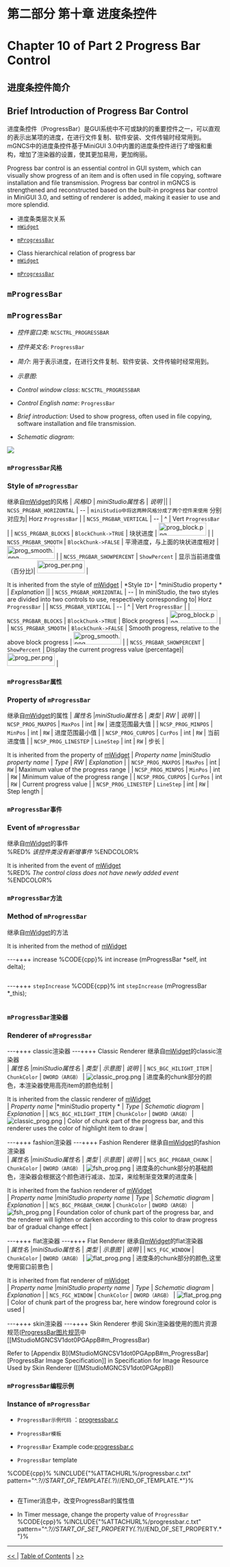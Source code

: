 # 第二部分 第十章 进度条控件
# Chapter 10 of Part 2 Progress Bar Control


## 进度条控件简介
## Brief Introduction of Progress Bar Control

进度条控件（ProgressBar）是GUI系统中不可或缺的的重要控件之一，可以直观的表示出某项的进度，在进行文件复制、软件安装、文件传输时经常用到。mGNCS中的进度条控件基于MiniGUI 
3.0中内置的进度条控件进行了增强和重构，增加了渲染器的设置，使其更加易用，更加绚丽。 

Progress bar control is an essential control in GUI system, which can visually
show progress of an item and is often used in file copying, software
installation and file transmission. Progress bar control in mGNCS is
strengthened and reconstructed based on the built-in progress bar control in
MiniGUI 3.0, and setting of renderer is added, making it easier to use and more
splendid. 

- 进度条类层次关系
- [ `mWidget` ](MStudioMGNCSV1dot0PGP2C3#mWidget)
* [ `mProgressBar` ](MStudioMGNCSV1dot0PGP2C10#m_ProgressBar)

- Class hierarchical relation of progress bar
- [ `mWidget` ](MStudioMGNCSV1dot0PGP2C3#mWidget)
* [ `mProgressBar` ](MStudioMGNCSV1dot0PGP2C10#m_ProgressBar)

## `mProgressBar`
## `mProgressBar`

- *控件窗口类*: `NCSCTRL_PROGRESSBAR`
- *控件英文名*: `ProgressBar`
- *简介*: 用于表示进度，在进行文件复制、软件安装、文件传输时经常用到。
- *示意图*:


- *Control window class*: `NCSCTRL_PROGRESSBAR`
- *Control English name*: `ProgressBar`
- *Brief introduction*: Used to show progress, often used in file copying,
software installation and file transmission.
- *Schematic diagram*:
<img src="%ATTACHURLPATH%/prog.png" />

### `mProgressBar风格`
### Style of `mProgressBar`

继承自[mWidget](MStudioMGNCSV1dot0PGP2C3)的风格
| *风格ID* | *miniStudio属性名* | *说明* ||
| `NCSS_PRGBAR_HORIZONTAL` | -- | `miniStudio中将这两种风格分成了两个控件来使用` 分别对应为| Horz `ProgressBar` |
| `NCSS_PRGBAR_VERTICAL` | -- | ^ | Vert `ProgressBar` |
| `NCSS_PRGBAR_BLOCKS` | `BlockChunk->TRUE` | 块状进度 | <img src="%ATTACHURLPATH%/prog_block.png" alt="prog_block.png" width='111' height='30' /> |
| `NCSS_PRGBAR_SMOOTH` | `BlockChunk->FALSE` | 平滑进度，与上面的块状进度相对 | <img src="%ATTACHURLPATH%/prog_smooth.png" alt="prog_smooth.png" width='111' height='30' /> |
| `NCSS_PRGBAR_SHOWPERCENT` | `ShowPercent` | 显示当前进度值（百分比)| <img src="%ATTACHURLPATH%/prog_per.png" alt="prog_per.png" width='111' height='30' /> |

It is inherited from the style of [mWidget](MStudioMGNCSV1dot0PGP2C3)
| *Style `ID*` | *miniStudio property * | *Explanation* ||
| `NCSS_PRGBAR_HORIZONTAL` | -- | In miniStudio, the two styles are divided into two controls to use, respectively corresponding to| Horz `ProgressBar` |
| `NCSS_PRGBAR_VERTICAL` | -- | ^ | Vert `ProgressBar` |
| `NCSS_PRGBAR_BLOCKS` | `BlockChunk->TRUE` | Block progress | <img src="%ATTACHURLPATH%/prog_block.png" alt="prog_block.png" width='111' height='30' /> |
| `NCSS_PRGBAR_SMOOTH` | `BlockChunk->FALSE` | Smooth progress, relative to the above block progress | <img src="%ATTACHURLPATH%/prog_smooth.png" alt="prog_smooth.png" width='111' height='30' /> |
| `NCSS_PRGBAR_SHOWPERCENT` | `ShowPercent` | Display the current progress value (percentage)| <img src="%ATTACHURLPATH%/prog_per.png" alt="prog_per.png" width='111' height='30' /> |

### `mProgressBar属性`
### Property of `mProgressBar`
继承自[mWidget](MStudioMGNCSV1dot0PGP2C3)的属性
| *属性名* |*miniStudio属性名* | *类型* | *RW* | *说明* |
| `NCSP_PROG_MAXPOS` | `MaxPos` | int | `RW` | 进度范围最大值 |
| `NCSP_PROG_MINPOS` | `MinPos` | int | `RW` | 进度范围最小值 |
| `NCSP_PROG_CURPOS` | `CurPos` | int | `RW` | 当前进度值 |
| `NCSP_PROG_LINESTEP` | `LineStep` | int | `RW` | 步长 |

It is inherited from the property of [mWidget](MStudioMGNCSV1dot0PGP2C3)
| *Property name* |*miniStudio property name* | *Type* | *RW* | *Explanation* |
| `NCSP_PROG_MAXPOS` | `MaxPos` | int | `RW` | Maximum value of the progress range |
| `NCSP_PROG_MINPOS` | `MinPos` | int | `RW` | Minimum value of the progress range |
| `NCSP_PROG_CURPOS` | `CurPos` | int | `RW` | Current progress value |
| `NCSP_PROG_LINESTEP` | `LineStep` | int | `RW` | Step length |

### `mProgressBar事件`
### Event of `mProgressBar`
继承自[mWidget](MStudioMGNCSV1dot0PGP2C3)的事件<BR>
%RED% *该控件类没有新增事件* %ENDCOLOR%

It is inherited from the event of [mWidget](MStudioMGNCSV1dot0PGP2C3)<BR>
%RED% *The control class does not have newly added event* %ENDCOLOR%

### `mProgressBar方法`
### Method of `mProgressBar`

继承自[mWidget](MStudioMGNCSV1dot0PGP2C3)的方法<BR>

It is inherited from the method of [mWidget](MStudioMGNCSV1dot0PGP2C3)<BR>

---++++ increase
%CODE{cpp}%
int increase (mProgressBar *self, int delta);
```
```

---++++ `stepIncrease`
%CODE{cpp}%
int `stepIncrease` (mProgressBar *_this);
```
```

### `mProgressBar渲染器`
### Renderer of `mProgressBar`
---++++ classic渲染器
---++++ Classic Renderer
继承自[mWidget](MStudioMGNCSV1dot0PGP2C3)的classic渲染器<BR>
| *属性名* |*miniStudio属性名* | *类型* | *示意图* | *说明* |
| `NCS_BGC_HILIGHT_ITEM` | `ChunkColor` | `DWORD（ARGB）` | <img src="%ATTACHURLPATH%/classic_prog.png" alt="classic_prog.png"/> | 进度条的chunk部分的颜色，本渲染器使用高亮item的颜色绘制 |

It is inherited from the classic renderer of
[mWidget](MStudioMGNCSV1dot0PGP2C3)<BR> 
| *Property name* |*miniStudio property * | *Type* | *Schematic diagram* | *Explanation* |
| `NCS_BGC_HILIGHT_ITEM` | `ChunkColor` | `DWORD（ARGB）` | <img src="%ATTACHURLPATH%/classic_prog.png" alt="classic_prog.png"/> | Color of chunk part of the progress bar, and this renderer uses the color of highlight item to draw |

---++++ fashion渲染器
---++++ Fashion Renderer
继承自[mWidget](MStudioMGNCSV1dot0PGP2C3)的fashion渲染器<BR>
| *属性名* |*miniStudio属性名* | *类型* | *示意图* | *说明* |
| `NCS_BGC_PRGBAR_CHUNK` | `ChunkColor` | `DWORD（ARGB）` | <img src="%ATTACHURLPATH%/fsh_prog.png" alt="fsh_prog.png" /> | 进度条的chunk部分的基础颜色，渲染器会根据这个颜色进行减淡、加深，来绘制渐变效果的进度条 |

It is inherited from the fashion renderer of
[mWidget](MStudioMGNCSV1dot0PGP2C3)<BR> 
| *Property name* |*miniStudio property name* | *Type* | *Schematic diagram* | *Explanation* |
| `NCS_BGC_PRGBAR_CHUNK` | `ChunkColor` | `DWORD（ARGB）` | <img src="%ATTACHURLPATH%/fsh_prog.png" alt="fsh_prog.png" /> | Foundation color of chunk part of the progress bar, and the renderer will lighten or darken according to this color to draw progress bar of gradual change effect |

---++++ flat渲染器
---++++ Flat Renderer
继承自[mWidget](MStudioMGNCSV1dot0PGP2C3)的flat渲染器<BR>
| *属性名* |*miniStudio属性名* | *类型* | *示意图* | *说明* |
| `NCS_FGC_WINDOW` | `ChunkColor` | `DWORD（ARGB）` | <img src="%ATTACHURLPATH%/flat_prog.png" alt="flat_prog.png" /> | 进度条的chunk部分的颜色,这里使用窗口前景色 |

It is inherited from flat renderer of [mWidget](MStudioMGNCSV1dot0PGP2C3)<BR>
| *Property name* |*miniStudio property name* | *Type* | *Schematic diagram* | *Explanation* |
| `NCS_FGC_WINDOW` | `ChunkColor` | `DWORD（ARGB）` | <img src="%ATTACHURLPATH%/flat_prog.png" alt="flat_prog.png" /> | Color of chunk part of the progress bar, here window foreground color is used |

---++++ skin渲染器
---++++ Skin Renderer
参阅
Skin渲染器使用的图片资源规范([ProgressBar图片规范](MStudioMGNCSV1dot0PGAppB][附录B]])中[[MStudioMGNCSV1dot0PGAppB#m_ProgressBar) 

Refer to [Appendix B](MStudioMGNCSV1dot0PGAppB#m_ProgressBar][ProgressBar Image
Specification]] in Specification for Image Resource Used by Skin Renderer
([[MStudioMGNCSV1dot0PGAppB)) 

### `mProgressBar编程示例`
### Instance of `mProgressBar`

- `ProgressBar示例代码` ：[progressbar.c](%ATTACHURL%/progressbar.c.txt)

- `ProgressBar模板`

- `ProgressBar` Example code:[progressbar.c](%ATTACHURL%/progressbar.c.txt)

- `ProgressBar` template

%CODE{cpp}%
%INCLUDE{"%ATTACHURL%/progressbar.c.txt"
pattern="^.*?//START_OF_TEMPLATE(.*?)//END_OF_TEMPLATE.*"}% 
```
```

- 在Timer消息中，改变ProgressBar的属性值

- In Timer message, change the property value of `ProgressBar`
%CODE{cpp}%
%INCLUDE{"%ATTACHURL%/progressbar.c.txt"
pattern="^.*?//START_OF_SET_PROPERTY(.*?)//END_OF_SET_PROPERTY.*"}% 

----

[&lt;&lt; ](MiniGUIProgGuidePart.md) |
[Table of Contents](README.md) |
[ &gt;&gt;](MiniGUIProgGuidePart.md)

[Release Notes for MiniGUI 3.2]: /supplementary-docs/Release-Notes-for-MiniGUI-3.2.md
[Release Notes for MiniGUI 4.0]: /supplementary-docs/Release-Notes-for-MiniGUI-4.0.md
[Showing Text in Complex or Mixed Scripts]: /supplementary-docs/Showing-Text-in-Complex-or-Mixed-Scripts.md
[Supporting and Using Extra Input Messages]: /supplementary-docs/Supporting-and-Using-Extra-Input-Messages.md
[Using CommLCD NEWGAL Engine and Comm IAL Engine]: /supplementary-docs/Using-CommLCD-NEWGAL-Engine-and-Comm-IAL-Engine.md
[Using Enhanced Font Interfaces]: /supplementary-docs/Using-Enhanced-Font-Interfaces.md
[Using Images and Fonts on System without File System]: /supplementary-docs/Using-Images-and-Fonts-on-System-without-File-System.md
[Using SyncUpdateDC to Reduce Screen Flicker]: /supplementary-docs/Using-SyncUpdateDC-to-Reduce-Screen-Flicker.md
[Writing DRI Engine Driver for Your GPU]: /supplementary-docs/Writing-DRI-Engine-Driver-for-Your-GPU.md
[Writing MiniGUI Apps for 64-bit Platforms]: /supplementary-docs/Writing-MiniGUI-Apps-for-64-bit-Platforms.md

[Quick Start]: /user-manual/MiniGUIUserManualQuickStart.md
[Building MiniGUI]: /user-manual/MiniGUIUserManualBuildingMiniGUI.md
[Compile-time Configuration]: /user-manual/MiniGUIUserManualCompiletimeConfiguration.md
[Runtime Configuration]: /user-manual/MiniGUIUserManualRuntimeConfiguration.md
[Tools]: /user-manual/MiniGUIUserManualTools.md
[Feature List]: /user-manual/MiniGUIUserManualFeatureList.md

[MiniGUI Overview]: /MiniGUI-Overview.md
[MiniGUI User Manual]: /user-manual/README.md
[MiniGUI Programming Guide]: /programming-guide/README.md
[MiniGUI Porting Guide]: /porting-guide/README.md
[MiniGUI Supplementary Documents]: /supplementary-docs/README.md
[MiniGUI API Reference Manuals]: /api-reference/README.md

[MiniGUI Official Website]: http://www.minigui.com
[Beijing FMSoft Technologies Co., Ltd.]: https://www.fmsoft.cn
[FMSoft Technologies]: https://www.fmsoft.cn
[HarfBuzz]: https://www.freedesktop.org/wiki/Software/HarfBuzz/
